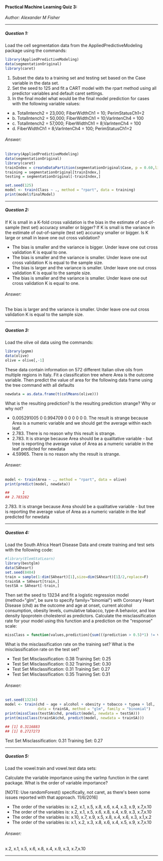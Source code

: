 #### Practical Machine Learning Quiz 3:
*Author: Alexander M Fisher*

**********

##### Question 1:

Load the cell segmentation data from the AppliedPredictiveModeling package using the commands:

```r
library(AppliedPredictiveModeling)
data(segmentationOriginal)
library(caret)
```

1. Subset the data to a training set and testing set based on the Case variable in the data set.
2. Set the seed to 125 and fit a CART model with the rpart method using all predictor variables and default caret settings.
3. In the final model what would be the final model prediction for cases with the following variable values:

- a. TotalIntench2 = 23,000; FiberWidthCh1 = 10; PerimStatusCh1=2
- b. TotalIntench2 = 50,000; FiberWidthCh1 = 10;VarIntenCh4 = 100
- c. TotalIntench2 = 57,000; FiberWidthCh1 = 8;VarIntenCh4 = 100
- d. FiberWidthCh1 = 8;VarIntenCh4 = 100; PerimStatusCh1=2


###### Answer:

```r
library(AppliedPredictiveModeling)
data(segmentationOriginal)
library(caret)
trainIndex = createDataPartition(segmentationOriginal$Case, p = 0.60,list=FALSE)
training = segmentationOriginal[trainIndex,]
testing = segmentationOriginal[-trainIndex,]

set.seed(125)
model <- train(Class ~ ., method = "rpart", data = training)
print(model$finalModel)
```

**********

##### Question 2:

If K is small in a K-fold cross validation is the bias in the estimate of out-of-sample (test set) accuracy smaller or bigger? If K is small is the variance in the estimate of out-of-sample (test set) accuracy smaller or bigger. Is K large or small in leave one out cross validation?

- The bias is smaller and the variance is bigger. Under leave one out cross validation K is equal to one.
- The bias is smaller and the variance is smaller. Under leave one out cross validation K is equal to the sample size.
- The bias is larger and the variance is smaller. Under leave one out cross validation K is equal to the sample size.
- The bias is smaller and the variance is smaller. Under leave one out cross validation K is equal to one.


###### Answer:

The bias is larger and the variance is smaller. Under leave one out cross validation K is equal to the sample size.


**********

##### Question 3:

Load the olive oil data using the commands:

```r
library(pgmm)
data(olive)
olive = olive[,-1]
```

These data contain information on 572 different Italian olive oils from multiple regions in Italy. Fit a classification tree where Area is the outcome variable. Then predict the value of area for the following data frame using the tree command with all defaults

```r
newdata = as.data.frame(t(colMeans(olive)))
```

What is the resulting prediction? Is the resulting prediction strange? Why or why not?

- 0.005291005 0 0.994709 0 0 0 0 0 0. The result is strange because Area is a numeric variable and we should get the average within each leaf.
- 2.783. There is no reason why this result is strange.
- 2.783. It is strange because Area should be a qualitative variable - but tree is reporting the average value of Area as a numeric variable in the leaf predicted for newdata
- 4.59965. There is no reason why the result is strange.

###### Answer:

```r
model <- train(Area ~ ., method = "rpart", data = olive)
print(predict(model, newdata))
```
```r
##      1 
## 2.783282
```

2.783. It is strange because Area should be a qualitative variable - but tree is reporting the average value of Area as a numeric variable in the leaf predicted for newdata

**********

##### Question 4:

Load the South Africa Heart Disease Data and create training and test sets with the following code:

```r
#library(ElemStatLearn)
library(bestglm)
data(SAheart)
set.seed(8484)
train = sample(1:dim(SAheart)[1],size=dim(SAheart)[1]/2,replace=F)
trainSA = SAheart[train,]
testSA = SAheart[-train,]
```

Then set the seed to 13234 and fit a logistic regression model (method="glm", be sure to specify family="binomial") with Coronary Heart Disease (chd) as the outcome and age at onset, current alcohol consumption, obesity levels, cumulative tabacco, type-A behavior, and low density lipoprotein cholesterol as predictors. Calculate the misclassification rate for your model using this function and a prediction on the "response" scale:

```r
missClass = function(values,prediction){sum(((prediction > 0.5)*1) != values)/length(values)}
```

What is the misclassification rate on the training set? What is the misclassification rate on the test set?

- Test Set Misclassification: 0.38
Training Set: 0.25
- Test Set Misclassification: 0.32
Training Set: 0.30
- Test Set Misclassification: 0.31
Training Set: 0.27
- Test Set Misclassification: 0.35
Training Set: 0.31

###### Answer:

```r
set.seed(13234)
model <- train(chd ~ age + alcohol + obesity + tobacco + typea + ldl, 
               data = trainSA, method = "glm", family = "binomial")
print(missClass(testSA$chd, predict(model, newdata = testSA)))
print(missClass(trainSA$chd, predict(model, newdata = trainSA)))
```
```r
## [1] 0.3116883
## [1] 0.2727273
```

Test Set Misclassification: 0.31
Training Set: 0.27

**********

##### Question 5:

Load the vowel.train and vowel.test data sets:

Calculate the variable importance using the varImp function in the caret package. What is the order of variable importance?

[NOTE: Use randomForest() specifically, not caret, as there's been some issues reported with that approach. 11/6/2016]

- The order of the variables is:
x.2, x.1, x.5, x.8, x.6, x.4, x.3, x.9, x.7,x.10
- The order of the variables is:
x.2, x.1, x.5, x.6, x.8, x.4, x.9, x.3, x.7,x.10
- The order of the variables is:
x.10, x.7, x.9, x.5, x.8, x.4, x.6, x.3, x.1,x.2
- The order of the variables is:
x.1, x.2, x.3, x.8, x.6, x.4, x.5, x.9, x.7,x.10

###### Answer:

x.2, x.1, x.5, x.6, x.8, x.4, x.9, x.3, x.7,x.10

**********

